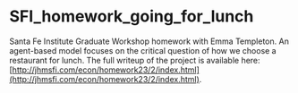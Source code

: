 # SFI_homework_going_for_lunch
Santa Fe Institute Graduate Workshop homework with Emma Templeton. An agent-based model focuses on the critical question of how we choose a restaurant for lunch. The full writeup of the project is available here: [http://jhmsfi.com/econ/homework23/2/index.html](http://jhmsfi.com/econ/homework23/2/index.html).

